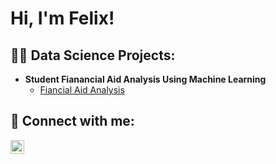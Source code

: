 <h1>Hi, I'm Felix! </h1>

<h2>👨‍💻 Data Science Projects:</h2>

- <b>Student Fianancial Aid Analysis Using Machine Learning</b>
  - [Fiancial Aid Analysis](https://docs.google.com/document/d/1DBMXOkPKNJid11gyOH1VwSN7B71BFDtL/edit)

<h2> 🤳 Connect with me:</h2>

[<img align="left" alt="Felix Yu | LinkedIn" width="22px" src="https://cdn.jsdelivr.net/npm/simple-icons@v3/icons/linkedin.svg" />][linkedin]

[linkedin]: https://www.linkedin.com/in/felix-yu-b8521932a/

